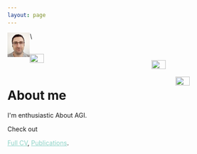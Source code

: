 ```yaml
---
layout: page
---
```


<!--<span style="display:block; margin-top:-30px;">
![My face](my_profile2c.jpg)
</span>-->

<img align="left" src="my_profile2c.jpg" width="10%" height="10%">\

<br />

<img align="left" src="DENN.gif" width="25%" height="25%">
<p align="center">
  <img src="DENN.gif" width="25%" height="25%">
</p>
<img align="right" src="DENN.gif" width="25%" height="25%">




# About me

I'm enthusiastic About AGI. 

Check out
<!--<a style="color:#8dd3c7" href="https://shimon-k.github.io/AGI-Course/">AGI Course</a>,-->
<a style="color:#8dd3c7" href="/cv.html">Full CV</a>,
<a style="color:#8dd3c7" href="/publications.html">Publications</a>.


